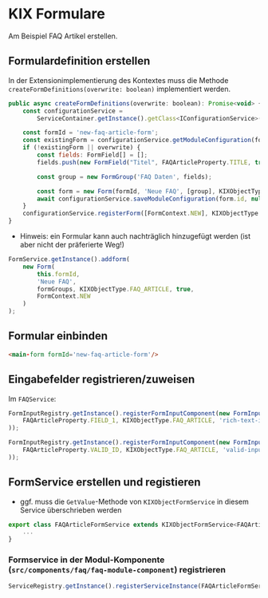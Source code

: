 # KIX Formulare

Am Beispiel FAQ Artikel erstellen.

## Formulardefinition erstellen

In der Extensionimplementierung des Kontextes muss die Methode ` createFormDefinitions(overwrite: boolean)` implementiert werden.

```javascript
public async createFormDefinitions(overwrite: boolean): Promise<void> {
    const configurationService =
        ServiceContainer.getInstance().getClass<IConfigurationService>("IConfigurationService");

    const formId = 'new-faq-article-form';
    const existingForm = configurationService.getModuleConfiguration(formId, null);
    if (!existingForm || overwrite) {
        const fields: FormField[] = [];
        fields.push(new FormField("Titel", FAQArticleProperty.TITLE, true, "Titel"));

        const group = new FormGroup('FAQ Daten', fields);

        const form = new Form(formId, 'Neue FAQ', [group], KIXObjectType.FAQ_ARTICLE);
        await configurationService.saveModuleConfiguration(form.id, null, form);
    }
    configurationService.registerForm([FormContext.NEW], KIXObjectType.FAQ_ARTICLE, formId);
}
```

- Hinweis: ein Formular kann auch nachträglich hinzugefügt werden (ist aber nicht der präferierte Weg!)

```javascript
FormService.getInstance().addform(
    new Form(
        this.formId,
        'Neue FAQ',
        formGroups, KIXObjectType.FAQ_ARTICLE, true,
        FormContext.NEW
    )
);
```

## Formular einbinden

```html
<main-form formId='new-faq-article-form'/>
```

## Eingabefelder registrieren/zuweisen
Im `FAQService`:

```javascript
FormInputRegistry.getInstance().registerFormInputComponent(new FormInputComponentDefinition(
    FAQArticleProperty.FIELD_1, KIXObjectType.FAQ_ARTICLE, 'rich-text-input', 'Symptom'
));

FormInputRegistry.getInstance().registerFormInputComponent(new FormInputComponentDefinition(
    FAQArticleProperty.VALID_ID, KIXObjectType.FAQ_ARTICLE, 'valid-input', 'Gültigkeit'
));
```

## FormService erstellen und registieren

- ggf. muss die `GetValue`-Methode von `KIXObjectFormService` in diesem Service überschrieben werden
```javascript
export class FAQArticleFormService extends KIXObjectFormService<FAQArticle> {
    ...
}
```

### Formservice in der Modul-Komponente (`src/components/faq/faq-module-component`) registrieren

```javascript
ServiceRegistry.getInstance().registerServiceInstance(FAQArticleFormService.getInstance());
```